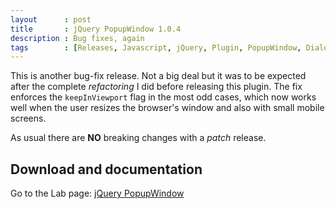 ```yaml
---
layout      : post
title       : jQuery PopupWindow 1.0.4
description : Bug fixes, again
tags        : [Releases, Javascript, jQuery, Plugin, PopupWindow, Dialog, Modal, Popup, Window]
---
```


This is another bug-fix release. Not a big deal but it was to be expected after the complete *refactoring* I did before releasing this plugin.
The fix enforces the `keepInViewport` flag in the most odd cases, which now works well when the user resizes the browser's window and also with small mobile screens.

As usual there are **NO** breaking changes with a *patch* release.


## Download and documentation

Go to the Lab page: [jQuery PopupWindow](/labs/jquery-popup-window/)
